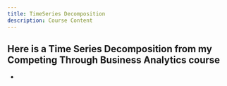 ```yaml
---
title: TimeSeries Decomposition
description: Course Content
---
```

Here is a Time Series Decomposition from my Competing Through Business Analytics course
-
-
